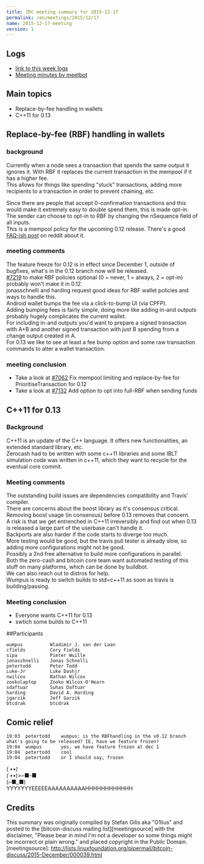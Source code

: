 ```yaml
---
title: IRC meeting summary for 2015-12-17
permalink: /en/meetings/2015/12/17
name: 2015-12-17-meeting
version: 1
---
```

## Logs

- [link to this week logs](http://bitcoinstats.com/irc/bitcoin-dev/logs/2015/12/17#l1450378915.0)  
- [Meeting minutes by meetbot](http://www.erisian.com.au/meetbot/bitcoin-dev/2015/bitcoin-dev.2015-12-17-19.01.html) 

## Main topics  

- Replace-by-fee handling in wallets   
- C++11 for 0.13

## Replace-by-fee (RBF) handling in wallets

### background  

Currently when a node sees a transaction that spends the same output it ignores it. With RBF it replaces the current transaction in the mempool if it has a higher fee.   
This allows for things like spending "stuck" transactions, adding more recipients to a transaction in order to prevent chaining, etc.  

Since there are people that accept 0-confirmation transactions and this would make it extremely easy to double spend them, this is made opt-in.  
The sender can choose to opt-in to RBF by changing the nSequence field of all inputs.   
This is a mempool policy for the upcoming 0.12 release.
There's a good [FAQ-ish post](https://np.reddit.com/r/Bitcoin/comments/3urm8o/optin_rbf_is_misunderstood_ask_questions_about_it/) on reddit about it.

### meeting comments

The feature freeze for 0.12 is in effect since December 1, outside of bugfixes, what's in the 0.12 branch now will be released.  
[#7219](https://github.com/bitcoin/bitcoin/pull/7219) to make RBF policies optional (0 = never, 1 = always, 2 = opt-in) probably won't make it in 0.12.  
jonasschnelli and harding request good ideas for RBF wallet policies and ways to handle this.  
Android wallet bumps the fee via a click-to-bump UI (via CPFP).  
Adding bumping fees is fairly simple, doing more like adding in-and outputs probably hugely complicates the current wallet.  
For including in-and outputs you'd want to prepare a signed transaction with A+B and another signed transaction with just B spending from a change output created in A.  
For 0.13 we like to see at least a fee bump option and some raw transaction commands to alter a wallet transaction.  

### meeting conclusion  

- Take a look at [#7062](https://github.com/bitcoin/bitcoin/pull/7062) Fix mempool limiting and replace-by-fee for PrioritiseTransaction for 0.12  
- Take a look at [#7132](https://github.com/bitcoin/bitcoin/pull/7132) Add option to opt into full-RBF when sending funds

## C++11 for 0.13

### Background

C++11 is an update of the C++ language. It offers new functionalities, an extended standard library, etc.  
Zerocash had to be written with some c++11 libraries and some IBLT simulation code was written in c++11, which they want to recycle for the eventual core commit.  

### Meeting comments

The outstanding build issues are dependencies compatibility and Travis' compiler.  
There are concerns about the boost library as it's consensus critical. Removing boost usage (in consensus) before 0.13 removes that concern.  
A risk is that we get entrenched in C++11 irreversibly and find out when 0.13 is released a large part of the userbase can't handle it.  
Backports are also harder if the code starts to diverge too much.  
More testing would be good, but the travis pull tester is already slow, so adding more configurations might not be good.  
Possibly a 2nd free alternative to build more configurations in parallel.  
Both the zero-cash and bitcoin core team want automated testing of this stuff on many platforms, which can be done by buildbot.   
We can also reach out to distros for help.    
Wumpus is ready to switch builds to std=c++11 as soon as travis is building/passing.  

### Meeting conclusion

- Everyone wants C++11 for 0.13  
- swtich some builds to C++11

##Participants

    wumpus          Wladimir J. van der Laan 
    cfields         Cory Fields  
    sipa            Pieter Wuille  
    jonasshnelli    Jonas Schnelli  
    petertodd       Peter Todd  
    Luke-Jr         Luke Dashjr  
    nwilcox         Nathan Wilcox     
    zookolaptop     Zooko Wilcox-O'Hearn  
    sdaftuar        Suhas Daftuar  
    harding         David A. Harding  
    jgarzik         Jeff Garzik  
    btcdrak         btcdrak  

## Comic relief

    19:03  petertodd    wumpus: is the RBFhandling in the v0.12 branch what's going to be released? IE, have we feature frozen?  
    19:04  wumpus       yes, we have feature frozen at dec 1  
    19:04  petertodd    cool  
    19:04  petertodd    or I should say, frozen  

( •_•)  
( •_•)>⌐■-■  
 ﻿(⌐■_■)  
YYYYYYYEEEEEAAAAAAAAAAHHHHHHHHHHHH

## Credits

This summary was originally compiled by Stefan Gilis aka "G1lius" and posted to the [bitcoin-discuss mailing list][meetingsource] with the disclaimer, "Please bear in mind I'm not a developer so some things might be incorrect or plain wrong." and placed copyright in the Public Domain.
[meetingsource]: http://lists.linuxfoundation.org/pipermail/bitcoin-discuss/2015-December/000039.html
